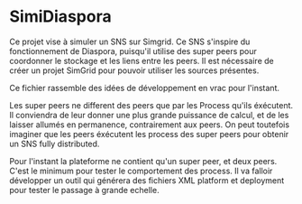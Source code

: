 # SimiDiaspora
Ce projet vise à simuler un SNS sur Simgrid. Ce SNS s'inspire du fonctionnement de Diaspora, puisqu'il utilise des super peers pour coordonner le stockage et les liens entre les peers.
Il est nécessaire de créer un projet SimGrid pour pouvoir utiliser les sources présentes.

Ce fichier rassemble des idées de développement en vrac pour l'instant.

Les super peers ne different des peers que par les Process qu'ils éxécutent. Il conviendra de leur donner une plus grande puissance de calcul, et de les laisser allumés en permanence, contrairement aux peers. On peut toutefois imaginer que les peers éxécutent les process des super peers pour obtenir un SNS fully distributed.

Pour l'instant la plateforme ne contient qu'un super peer, et deux peers. C'est le minimum pour tester le comportement des process. Il va falloir développer un outil qui générera des fichiers XML platform et deployment pour tester le passage à grande echelle.
